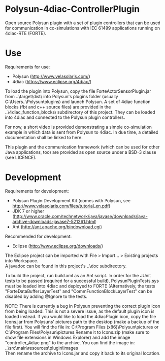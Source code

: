 

# Polysun-4diac-ControllerPlugin
Open source Polysun plugin with a set of plugin controllers that can be used for communication in co-simulations with IEC 61499 applications running on 4diac-RTE (FORTE).


# Use
Requirements for use:

  - Polysun (http://www.velasolaris.com/)
  - 4diac (https://www.eclipse.org/4diac/)

To load the plugin into Polysun, copy the file ForteActorSensorPlugin.jar from ..\target\dist\ into Polysun's plugins folder (usually C:\Users\..\Polysun\plugins\) and launch Polysun.
A set of 4diac function blocks (fbt and c++ source files) are provided in the ..\4diac_function_blocks\ subdirectory of this project. They can be loaded into 4diac and connected to the Polysun plugin controllers.

For now, a short video is provided demonstrating a simple co-simulation example in which data is sent from Polysun to 4diac.
In due time, a detailed documentation shall be linked to here.

This plugin and the communication framework (which can be used for other Java applications, too) are provided as open source under a BSD-3 clause (see LICENCE).


# Development
Requirements for development:

  - Polysun Plugin Development Kit (comes with Polysun, see http://www.velasolaris.com/files/tutorial_en.pdf)
  - JDK 7 or higher (http://www.oracle.com/technetwork/java/javase/downloads/java-archive-downloads-javase7-521261.html)
  - Ant (http://ant.apache.org/bindownload.cgi)

Recommended for development:

  - Eclipse (http://www.eclipse.org/downloads/)
  
The Eclipse project can be imported with File > Import... > Existing projects into Workspace.  
A javadoc can be found in this project's ..\doc subdirectory.

To build the project, run build.xml as an Ant script. In order for the JUnit tests to be passed (required for a successful build), PolysunPluginTests.sys must be loaded into 4diac and deployed to FORTE (Alternatively, the tests "ForteDataBufferLayerTest" and "CommFunctionBlockLayerTest" can be disabled by adding @Ignore to the tests.


NOTE: There is currently a bug in Polysun preventing the correct plugin icon from being loaded. This is not a severe issue, as the default plugin icon is loaded instead.
If you would like to load the 4diacPlugin icon, copy the file Icons.jar from Polysuns' pictures path to the desktop (make a backup of the file first).
You will find the file in: C:\Program Files (x86)\Polysun\pictures or C:\Program Files\Polysun\pictures
Rename it to Icons.zip (make sure to show file extensions in Windows Explorer) and add the image "controller_4diac.png" to the archive.
You can find the image in: ..\src\main\resources\plugin\images\
Then rename the archive to Icons.jar and copy it back to its original location.
